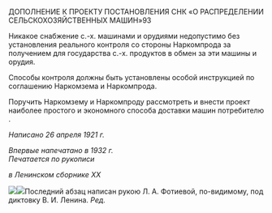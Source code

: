 ДОПОЛНЕНИЕ К ПРОЕКТУ ПОСТАНОВЛЕНИЯ СНК «О РАСПРЕДЕЛЕНИИ СЕЛЬСКОХОЗЯЙСТВЕННЫХ МАШИН»93

Никакое снабжение с.-х. машинами и орудиями недопустимо без установления ре­ального контроля со стороны Наркомпрода за получением для государства с.-х. про­дуктов в обмен за эти машины и орудия.

Способы контроля должны быть установлены особой инструкцией по соглашению Наркомзема и Наркомпрода.

Поручить Наркомзему и Наркомпроду рассмотреть и внести проект наиболее про­стого и экономного способа доставки машин потребителю .

_Написано 26 апреля 1921 г._

_Впервые напечатано в 1932 г.                                                             Печатается по рукописи_

_в Ленинском сборнике_ _XX_

![](file:///C:/Users/bot32/AppData/Local/Temp/msohtmlclip1/01/clip_image001.png)![](file:///C:/Users/bot32/AppData/Local/Temp/msohtmlclip1/01/clip_image002.png)Последний абзац написан рукою Л. А. Фотиевой, по-видимому, под диктовку В. И. Ленина. _Ред._